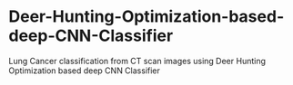 # Deer-Hunting-Optimization-based-deep-CNN-Classifier
Lung Cancer classification from CT scan images using Deer Hunting Optimization based deep CNN Classifier
